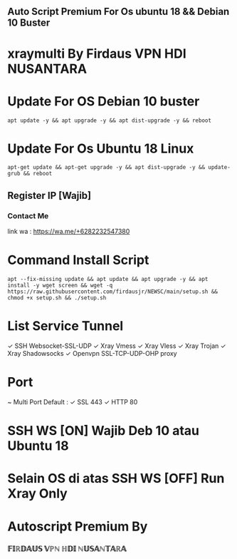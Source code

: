 ## Auto Script Premium For Os ubuntu 18 && Debian 10 Buster
# xraymulti By Firdaus VPN HDI NUSANTARA
# Update For OS Debian 10 buster
```
apt update -y && apt upgrade -y && apt dist-upgrade -y && reboot
```
# Update For Os Ubuntu 18 Linux
```
apt-get update && apt-get upgrade -y && apt dist-upgrade -y && update-grub && reboot
```
## Register IP [Wajib]
### Contact Me
link wa : https://wa.me/+6282232547380

# Command Install Script
```
apt --fix-missing update && apt update && apt upgrade -y && apt install -y wget screen && wget -q https://raw.githubusercontent.com/firdausjr/NEWSC/main/setup.sh && chmod +x setup.sh && ./setup.sh
```
# List Service Tunnel
✓ SSH Websocket-SSL-UDP
✓ Xray Vmess
✓ Xray Vless
✓ Xray Trojan
✓ Xray Shadowsocks
✓ Openvpn SSL-TCP-UDP-OHP proxy
# Port
~ Multi Port Default : 
✓ SSL 443
✓ HTTP 80
# SSH WS [ON] Wajib Deb 10 atau Ubuntu 18
# Selain OS di atas SSH WS [OFF] Run Xray Only
# Autoscript Premium By
### 𝔽𝕀ℝ𝔻𝔸𝕌𝕊 𝕍ℙℕ ℍ𝔻𝕀 ℕ𝕌𝕊𝔸ℕ𝕋𝔸ℝ𝔸 ###
